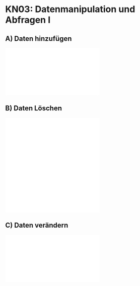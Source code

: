 # KN03: Datenmanipulation und Abfragen I

## A) Daten hinzufügen

![Update Script](create.js)

## B) Daten Löschen

![Delete Script](clean.js)
![Delete Some Script](deleteSome.js)

## C) Daten verändern

![Update Script](update.js)
